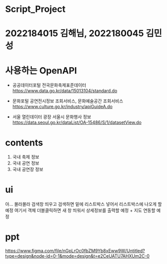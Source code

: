 # Script_Project #

# 2022184015 김해님, 2022180045 김민성 #

# 사용하는 OpenAPI #

- 공공데이터포털 전국문화축제표준데이터 https://www.data.go.kr/data/15013104/standard.do

- 문화포털 공연전시정보 조회서비스, 문화예술공간 조회서비스 https://www.culture.go.kr/industry/apiGuideA.do

- 서울 열린데이터 광장 서울시 문화행사 정보 https://data.seoul.go.kr/dataList/OA-15486/S/1/datasetView.do

# contents #

1. 국내 축제 정보
2. 국내 공연 정보
3. 국내 공연장 정보

# ui #

아... 몰라몰라
검색창 띄우고 검색하면 밑에 리스트박스 넣어서 리스트박스에 나오게 할 예정
여기서 객체 더블클릭하면 새 창 띄워서 상세정보를 출력할 예정 + 지도 연동할 예정

# ppt #

https://www.figma.com/file/nGpLrOc0fbZM9Yb8xEww9W/Untitled?type=design&node-id=0-1&mode=design&t=e2CeUATU7AHXUm2C-0
